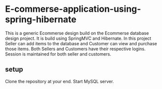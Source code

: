 # E-commerse-application-using-spring-hibernate
This is a generic Ecommerse design build on the Ecommerse database design project. 
It is build using SpringMVC and Hibernate.
In this project Seller can add items to the database and Customer can view and purchase those items.
Both Sellers and Customers have their respective logins. 
Session is maintained for both seller and customers.
## setup 
Clone the repository at your end. 
Start MySQL server.

